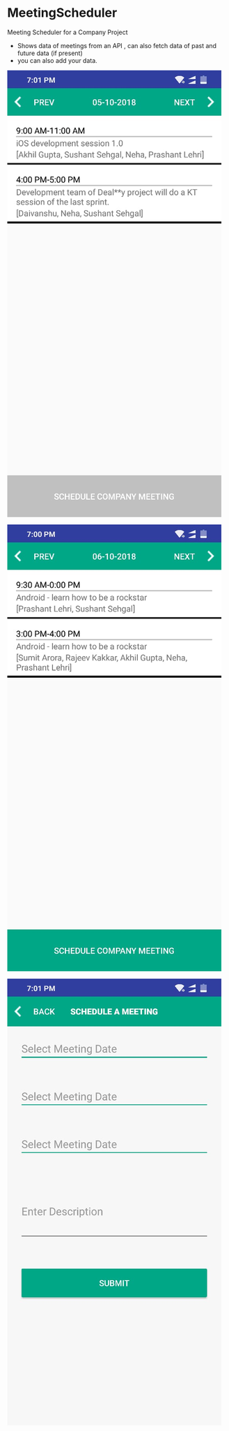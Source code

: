 # MeetingScheduler
Meeting Scheduler for a Company Project
- Shows data of meetings from an API , can also fetch data of past and future data (if present)
- you can also add your data.

![alt text](https://github.com/abhishekjain885/MeetingScheduler/blob/master/meeting1.jpeg)

![alt text](https://github.com/abhishekjain885/MeetingScheduler/blob/master/meeting2.jpeg)

![alt text](https://github.com/abhishekjain885/MeetingScheduler/blob/master/meeting3.jpeg)
